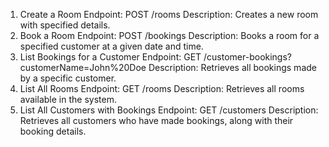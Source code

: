 1. Create a Room
Endpoint: POST /rooms
Description: Creates a new room with specified details.
2. Book a Room
Endpoint: POST /bookings
Description: Books a room for a specified customer at a given date and time.
3. List Bookings for a Customer
Endpoint: GET /customer-bookings?customerName=John%20Doe
Description: Retrieves all bookings made by a specific customer.
4. List All Rooms
Endpoint: GET /rooms
Description: Retrieves all rooms available in the system.
5. List All Customers with Bookings
Endpoint: GET /customers
Description: Retrieves all customers who have made bookings, along with their booking details.
